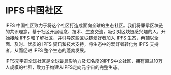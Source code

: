 # IPFS 中国社区

IPFS 中国社区致力于将这个社区打造成面向全球的生态社区。我们将秉承区块链的共识理念，基于社区开展理念、技术、生态交流，吸引对区块链感兴趣的人，开始接触 IPFS 和了解社区，并引导这些区块链爱好者加入 IPFS 生态，再辅以全面、及时、优质的 IPFS 资讯和技术支持，将生态中的爱好者转化为 IPFS 支持者，从而促进 IPFS 整个生态的蓬勃发展。

IPFS元宇宙全球社区是全球最具影响力及知名度的IPFS中文社区，拥有超过10万人规模的社群，致力于构建从IPFS走向元宇宙的完整生态。
